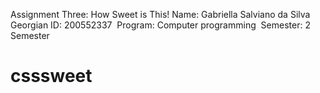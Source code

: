 Assignment Three: How Sweet is This!
Name: Gabriella Salviano da Silva 
Georgian ID: 200552337 
Program: Computer programming 
Semester: 2 Semester  
# csssweet
